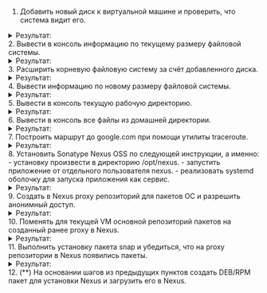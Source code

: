1. Добавить новый диск к виртуальной машине и проверить, что система видит его.
<details><summary>Результат:</summary>

</details>
2. Вывести в консоль информацию по текущему размеру файловой системы.
<details><summary>Результат:</summary>

</details>
3. Расширить корневую файловую систему за счёт добавленного диска.
<details><summary>Результат:</summary>

</details>
4. Вывести информацию по новому размеру файловой системы.
<details><summary>Результат:</summary>

</details>
5. Вывести в консоль текущую рабочую директорию.
<details><summary>Результат:</summary>

![image](https://github.com/user-attachments/assets/7ef0c8f3-63de-442f-bf39-ca1483e86e5f)

</details>
6. Вывести в консоль все файлы из домашней директории.
<details><summary>Результат:</summary>

![image](https://github.com/user-attachments/assets/d2ab04e4-cb11-4cd4-9fe8-549a351eb394)

</details>
7. Построить маршрут до google.com при помощи утилиты traceroute.
<details><summary>Результат:</summary>

![image](https://github.com/user-attachments/assets/9761efc4-efee-4c6c-9104-57654ef9fe79)

</details>
8. Установить Sonatype Nexus OSS по следующей инструкции, а именно:
- установку произвести в директорию /opt/nexus.
- запустить приложение от отдельного пользователя nexus.
- реализовать systemd оболочку для запуска приложения как сервис.
<details><summary>Результат:</summary>
Последовательно выполняю команды установки:

```
sudo apt-get update
sudo apt install openjdk-8-jre-headless
cd /opt
sudo wget https://download.sonatype.com/nexus/3/latest-unix.tar.gz
sudo tar -zxvf latest-unix.tar.gz
sudo mv /opt/nexus-3.70.1-02 /opt/nexus
```

Создаю нового пользователя:

```
sudo adduser nexus
```

Даю ему права добавив следующую строчку:
nexus ALL=(ALL) NOPASSWD: ALL

```
sudo visudo
```

Еще права:

```
sudo chown -R nexus:nexus /opt/nexus
sudo chown -R nexus:nexus /opt/sonatype-work
sudo nano /opt/nexus/bin/nexus.rc
```

![image](https://github.com/user-attachments/assets/78a2f8f1-5a1a-4cd3-bc75-ce1017acbb57)

```
sudo nano /opt/nexus/bin/nexus.vmoptions
```
Добавил туда настройки по примеру:

![image](https://github.com/user-attachments/assets/8f0ae0b5-09fc-4cdd-a4fa-fcf474e78c32)

```
sudo nano /etc/systemd/system/nexus.service
```
![image](https://github.com/user-attachments/assets/06282d50-6f07-4818-8444-d6c90cfa39ba)

![image](https://github.com/user-attachments/assets/163a725c-4794-4743-8398-669c21abe977)

![image](https://github.com/user-attachments/assets/466c5961-dc07-4063-895a-4e5f6d4464f8)

![image](https://github.com/user-attachments/assets/4d1885ae-856c-4fb2-946c-2ce41915ff32)

</details>
9. Создать в Nexus proxy репозиторий для пакетов ОС и разрешить анонимный доступ.
<details><summary>Результат:</summary>

![image](https://github.com/user-attachments/assets/325def69-283f-40ad-bf07-703b7b2972c3)

![image](https://github.com/user-attachments/assets/d9cc217e-e4af-4803-a96c-7302c845d01e)

</details>
10. Поменять для текущей VM основной репозиторий пакетов на созданный ранее proxy в Nexus.
<details><summary>Результат:</summary>

![image](https://github.com/user-attachments/assets/d142e910-840f-49b8-acb9-bd35664b16eb)

</details>
11. Выполнить установку пакета snap и убедиться, что на proxy репозитории в Nexus появились пакеты.
<details><summary>Результат:</summary>

![image](https://github.com/user-attachments/assets/0adcac7d-068b-4cf5-89a0-059e0c6d8929)

</details>
12. (**) На основании шагов из предыдущих пунктов создать DEB/RPM пакет для установки Nexus и загрузить его в Nexus.
